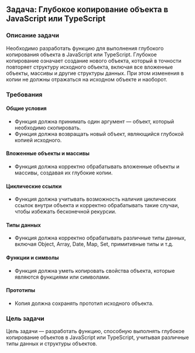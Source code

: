 ## Задача: Глубокое копирование объекта в JavaScript или TypeScript

### Описание задачи

Необходимо разработать функцию для выполнения глубокого копирования объекта в JavaScript или TypeScript. Глубокое копирование означает создание нового объекта, который в точности повторяет структуру исходного объекта, включая все вложенные объекты, массивы и другие структуры данных. При этом изменения в копии не должны отражаться на исходном объекте и наоборот.

### Требования

#### Общие условия

- Функция должна принимать один аргумент — объект, который необходимо скопировать.
- Функция должна возвращать новый объект, являющийся глубокой копией исходного.

#### Вложенные объекты и массивы

- Функция должна корректно обрабатывать вложенные объекты и массивы, создавая их глубокие копии.

#### Циклические ссылки

- Функция должна учитывать возможность наличия циклических ссылок внутри объекта и корректно обрабатывать такие случаи, чтобы избежать бесконечной рекурсии.

#### Типы данных

- Функция должна корректно обрабатывать различные типы данных, включая Object, Array, Date, Map, Set, примитивные типы и т.д.

#### Функции и символы

- Функция должна уметь копировать свойства объекта, которые являются функциями или символами.

#### Прототипы

- Копия должна сохранять прототип исходного объекта.

### Цель задачи

Цель задачи — разработать функцию, способную выполнять глубокое копирование объектов в JavaScript или TypeScript, учитывая различные типы данных и структуры объектов.
